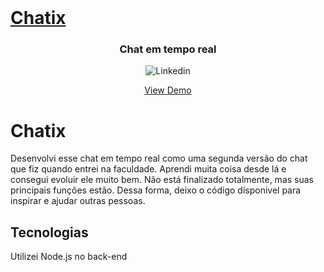 <br />
<p align="center">
  <a href="https://chatix.com.br">
    <h1>Chatix</h1>
  </a>

  <h3 align="center">Chat em tempo real</h3>

  <p align="center">
    <img alt="Linkedin" src="https://img.shields.io/badge/-Linkedin-blue" />
  </p>

  <p align="center">
    <a href="https://chatix.com.br">View Demo</a>
  </p>
</p>

# Chatix
Desenvolvi esse chat em tempo real como uma segunda versão do chat que fiz quando entrei na faculdade. Aprendi muita coisa desde lá e consegui evoluir ele muito bem. Não está finalizado totalmente, mas suas principais funções estão. Dessa forma, deixo o código dísponivel para inspirar e ajudar outras pessoas.

## Tecnologias
Utilizei Node.js no back-end
